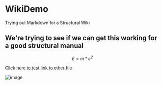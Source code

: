 # WikiDemo
Trying out Markdown for a Structural Wiki

## We're trying to see if we can get this working for a good structural manual

$$
E = m * c^2
$$

[Click here to test link to other file](other_file.md)

![image](https://user-images.githubusercontent.com/95299712/186499203-f1120e65-2e6c-4892-b453-c82c70f31d67.png)

